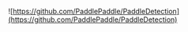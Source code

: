 

![https://github.com/PaddlePaddle/PaddleDetection](https://github.com/PaddlePaddle/PaddleDetection)





